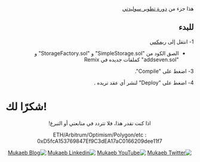 <div dir="rtl" >

هذا جزء من [دورة تطوير سوليدتي](https://github.com/mukaeb/solidity-full-course)


## للبدء


1- انتقل إلى [ريمكس](https://remix.ethereum.org/)

- الصق الكود من "SimpleStorage.sol" و "StorageFactory.sol" و "addseven.sol"  كملفات جديده في Remix


3- اضغط على "Compile".

4- اضغط على "Deploy" لنشر أي عقد تريده . 
</div>

# شكرًا لك!

<div dir="rtl" style="text-align: center;">
اذا كنت تقدر هذا، فلا تتردد في متابعتي أو التبرع!

ETH/Arbitrum/Optimism/Polygon/etc : 0xD5fcA153769847Ef9C3dEA17aC0166209dee11f7



[![Mukaeb Twitter](https://img.shields.io/badge/Twitter-1DA1F2?style=for-the-badge&logo=twitter&logoColor=white)](https://twitter.com/Mukaeb)
[![Mukaeb YouTube](https://img.shields.io/badge/YouTube-FF0000?style=for-the-badge&logo=youtube&logoColor=white)](https://www.youtube.com/@mukaeb)
[![Mukaeb Linkedin](https://img.shields.io/badge/LinkedIn-0077B5?style=for-the-badge&logo=linkedin&logoColor=white)](https://www.linkedin.com/company/mukaeb/)
[![Mukaeb Blog](https://img.shields.io/badge/Blog-000000?style=for-the-badge&logoColor=white)](https://mukaeb.com/)

</div>